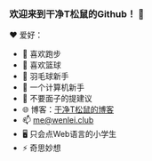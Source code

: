 ### 欢迎来到干净T松鼠的Github！ 👋


❤️ 爱好：
- 🏃 喜欢跑步
- 🏀 喜欢篮球
- 🏸 羽毛球新手
- 🤔 一个计算机新手
- 💬 不要面子的提建议
- 🌐 博客：<a href="https://wenlei.club">干净T松鼠的博客</a>
- 📫 me@wenlei.club
- 🖥️ 只会点Web语言的小学生
- ⚡ 奇思妙想

